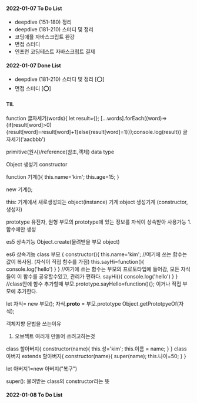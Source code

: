 #### 2022-01-07 To Do List

- deepdive (151-180) 정리
- deepdive (181-210) 스터디 및 정리
- 코딩애플 자바스크립트 완강
- 면접 스터디
- 인프런 코딩테스트 자바스크립트 결제

#### 2022-01-07 Done List

- deepdive (181-210) 스터디 및 정리 [⭕]
- 면접 스터디 [⭕]

#### TIL

function 글자세기(words){
let result={};
[...words].forEach((word)=>{if(result[word]>0){result[word]=result[word]+1}else{result[word]=1}});console.log(result)}
글자세기('aacbbb')

primitive(원시)/reference(참조,객체) data type

Object 생성기 constructor

function 기계(){
this.name='kim';
this.age=15;
}

new 기계();

this: 기계에서 새로생성되는 object(instance)
기계:object 생성기계 (constructor,생성자)

prototype 유전자, 원형
부모의 prototype에 있는 정보를 자식이 상속받아 사용가능 1.함수에만 생성

es5 상속기능
Object.create(물려받을 부모 object)

es6 상속기능
class 부모 {
constructor(){
this.name='kim';
//여기에 쓰는 함수는 값이 복사됨. (자식이 직접 함수를 가짐)
this.sayHi=function(){
console.log('hello')
}
}
//여기에 쓰는 함수는 부모의 프로토타입에 들어감, 모든 자식들이 이 함수를 공유할수있고, 관리가 편하다.
sayHi(){
console.log('hello')
}
}
//class안에 함수 추가할때
부모.prototype.sayHello=function(){}; 이거나 직접 부모에 추가한다.

let 자식= new 부모();
자식.**proto** = 부모.prototype
Object.getPrototpyeOf(자식);

객체지향 문법을 쓰는이유

1. 오브젝트 여러개 만들어 쓰려고하는것

class 할아버지{
constructor(name){
this.성='kim';
this.이름 = name;
}
}
class 아버지 extends 할아버지{
constructor(name){
super(name);
this.나이=50;
}
}

let 아버지1=new 아버지("복구")

super(): 물려받는 class의 constructor라는 뜻

#### 2022-01-08 To Do List
